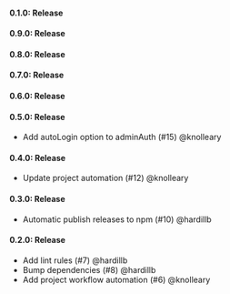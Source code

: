 #### 0.1.0: Release


#### 0.9.0: Release


#### 0.8.0: Release


#### 0.7.0: Release


#### 0.6.0: Release


#### 0.5.0: Release

 - Add autoLogin option to adminAuth (#15) @knolleary

#### 0.4.0: Release

 - Update project automation (#12) @knolleary

#### 0.3.0: Release

 - Automatic publish releases to npm (#10) @hardillb

#### 0.2.0: Release

 - Add lint rules (#7) @hardillb
 - Bump dependencies (#8) @hardillb
 - Add project workflow automation (#6) @knolleary
